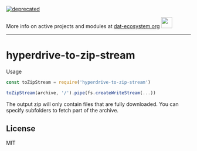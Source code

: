 [![deprecated](http://badges.github.io/stability-badges/dist/deprecated.svg)](https://dat-ecosystem.org/) 

More info on active projects and modules at [dat-ecosystem.org](https://dat-ecosystem.org/) <img src="https://i.imgur.com/qZWlO1y.jpg" width="30" height="30" /> 

---

# hyperdrive-to-zip-stream

Usage

```js
const toZipStream = require('hyperdrive-to-zip-stream')

toZipStream(archive, '/').pipe(fs.createWriteStream(...))
```

The output zip will only contain files that are fully downloaded.
You can specify subfolders to fetch part of the archive.

## License

MIT
